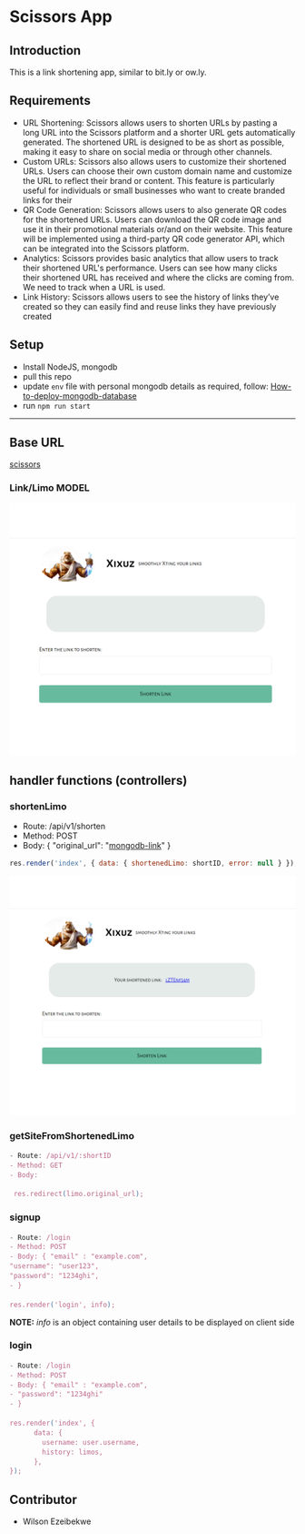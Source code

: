 # **Scissors App**

## Introduction

This is a link shortening app, similar to bit.ly or ow.ly.

## Requirements

- URL Shortening:
  Scissors allows users to shorten URLs by pasting a long URL into the Scissors platform and a
  shorter URL gets automatically generated. The shortened URL is designed to be as short as
  possible, making it easy to share on social media or through other channels.
- Custom URLs:
  Scissors also allows users to customize their shortened URLs. Users can choose their own
  custom domain name and customize the URL to reflect their brand or content. This feature is
  particularly useful for individuals or small businesses who want to create branded links for their
- QR Code Generation:
  Scissors allows users to also generate QR codes for the shortened URLs. Users can download
  the QR code image and use it in their promotional materials or/and on their website. This
  feature will be implemented using a third-party QR code generator API, which can be integrated
  into the Scissors platform.
- Analytics:
  Scissors provides basic analytics that allow users to track their shortened URL's performance.
  Users can see how many clicks their shortened URL has received and where the clicks are
  coming from. We need to track when a URL is used.
- Link History:
  Scissors allows users to see the history of links they’ve created so they can easily find and reuse
  links they have previously created

## Setup

- Install NodeJS, mongodb
- pull this repo
- update `env` file with personal mongodb details as required, follow: [How-to-deploy-mongodb-database](https://www.freecodecamp.org/news/learn-mongodb-a4ce205e7739/)
- run `npm run start`

---

## Base URL

[scissors](https://urlscissors.onrender.com/)

### Link/Limo MODEL


![Scissors Landing page - name request.](./public/imgs/site-image-1.png)

## handler functions (controllers)

### shortenLimo

- Route: /api/v1/shorten
- Method: POST
- Body: {
  "original_url": "[mongodb-link](https://cloud.mongodb.com/v2/)"
  }

```JavaScript
res.render('index', { data: { shortenedLimo: shortID, error: null } });
```

![Sissors return message.](./public/imgs/site-image-2.png)

### getSiteFromShortenedLimo

```JavaScript
- Route: /api/v1/:shortID
- Method: GET
- Body:

 res.redirect(limo.original_url);
```

### signup

```JavaScript
- Route: /login
- Method: POST
- Body: { "email" : "example.com",
"username": "user123",
"password": "1234ghi",
- }

res.render('login', info);
```

**NOTE:** _info_ is an object containing user details to be displayed on client side

### login

```JavaScript
- Route: /login
- Method: POST
- Body: { "email" : "example.com",
- "password": "1234ghi"
- }

res.render('index', {
      data: {
        username: user.username,
        history: limos,
      },
});
```

## Contributor

- Wilson Ezeibekwe

```

```
